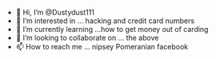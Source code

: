 - 👋 Hi, I’m @Dustydust111
- 👀 I’m interested in ... hacking and credit card numbers 
- 🌱 I’m currently learning ...how to get money out of carding
- 💞️ I’m looking to collaborate on ... the above 
- 📫 How to reach me ... nipsey Pomeranian facebook

<!---
Dustydust111/Dustydust111 is a ✨ special ✨ repository because its `README.md` (this file) appears on your GitHub profile.
You can click the Preview link to take a look at your changes.
--->
